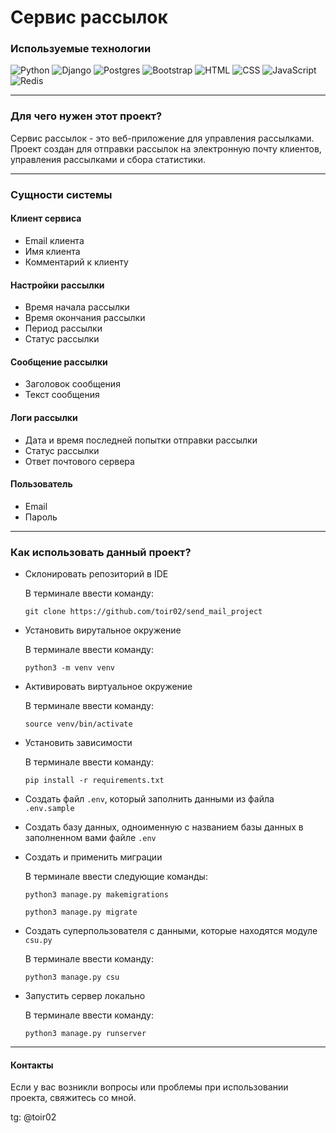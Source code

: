 # Сервис рассылок

### Используемые технологии
![Python](https://img.shields.io/badge/python-3670A0?style=for-the-badge&logo=python&logoColor=ffdd54) ![Django](https://img.shields.io/badge/django-%23092E20.svg?style=for-the-badge&logo=django&logoColor=white) ![Postgres](https://img.shields.io/badge/postgres-%23316192.svg?style=for-the-badge&logo=postgresql&logoColor=white) ![Bootstrap](https://img.shields.io/badge/bootstrap-%238511FA.svg?style=for-the-badge&logo=bootstrap&logoColor=white) ![HTML](https://img.shields.io/badge/html-%23E34F26.svg?style=for-the-badge&logo=html&logoColor=white) ![CSS](https://img.shields.io/badge/css-%231572B6.svg?style=for-the-badge&logo=css&logoColor=white) ![JavaScript](https://img.shields.io/badge/javascript-%23323330.svg?style=for-the-badge&logo=javascript&logoColor=%23F7DF1E) ![Redis](https://img.shields.io/badge/redis-%23DD0031.svg?style=for-the-badge&logo=redis&logoColor=white)
____

### Для чего нужен этот проект?
Сервис рассылок - это веб-приложение для управления рассылками. Проект создан для отправки рассылок на электронную почту клиентов, управления рассылками и сбора статистики.

____

### Сущности системы
#### Клиент сервиса
* Email клиента
* Имя клиента
* Комментарий к клиенту

#### Настройки рассылки
* Время начала рассылки
* Время окончания рассылки
* Период рассылки
* Статус рассылки

#### Сообщение рассылки
* Заголовок сообщения
* Текст сообщения

#### Логи рассылки
* Дата и время последней попытки отправки рассылки
* Статус рассылки
* Ответ почтового сервера

#### Пользователь
* Email
* Пароль

____

### Как использовать данный проект?
* Склонировать репозиторий в IDE
  
  В терминале ввести команду:
  ```
  git clone https://github.com/toir02/send_mail_project
* Установить вирутальное окружение

  В терминале ввести команду:
  ```
  python3 -m venv venv
  ```
* Активировать виртуальное окружение

  В терминале ввести команду:
  ```
  source venv/bin/activate
  ```
* Установить зависимости

  В терминале ввести команду:
  ```
  pip install -r requirements.txt
  ```
* Создать файл ``.env``, который заполнить данными из файла ``.env.sample``
* Создать базу данных, одноименную с названием базы данных в заполненном вами файле ``.env``
* Создать и применить миграции

  В терминале ввести следующие команды:
  ```
  python3 manage.py makemigrations
  ```
  ```
  python3 manage.py migrate
  ```
* Создать суперпользователя с данными, которые находятся модуле ``csu.py``

  В терминале ввести команду:
  ```
  python3 manage.py csu
  ```
* Запустить сервер локально

  В терминале ввести команду:
  ```
  python3 manage.py runserver
  ```
____

#### Контакты
Если у вас возникли вопросы или проблемы при использовании проекта, свяжитесь со мной.

tg: @toir02
